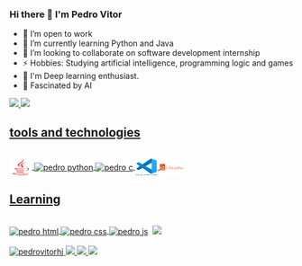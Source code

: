### Hi there 👋 I'm Pedro Vitor

- 🔭 I’m open to work
- 🌱 I’m currently learning Python and Java
- 👯 I’m looking to collaborate on software development internship
- ⚡ Hobbies: Studying artificial intelligence, programming logic and games
- 📑 I'm Deep learning enthusiast.
- 🤖 Fascinated by AI

<div>
  <a href="https://github.com/PedroVitorhj">
  <img height="180em" src="https://github-readme-stats.vercel.app/api?username=PedroVitorhj&show_icons=true&theme=synthwave&include_all_commits=true&count_private=true"/>
  <img height="180em" src="https://github-readme-stats.vercel.app/api/top-langs/?username=PedroVitorhj&layout=compact&langs_count=7&theme=synthwave"/>
  </div>
  
  ## tools and technologies
  
<div style="display: inline_block"><br>
  <img align="center" alt="pedro java" height="30" width="40" src="https://raw.githubusercontent.com/devicons/devicon/master/icons/java/java-plain.svg">
   <img align="center" alt="pedro python" height="30" width="40" src="https://cdn.jsdelivr.net/gh/devicons/devicon/icons/python/python-original.svg">
  <img align="center" alt="pedro c" height="30" width="40" src="https://cdn.jsdelivr.net/gh/devicons/devicon/icons/c/c-original.svg">
  <img align="center" alt="pedro vscode" height="30" width="40" src="https://raw.githubusercontent.com/devicons/devicon/master/icons/vscode/vscode-original-wordmark.svg">
    <img align="center" alt="pedro ubuntu" height="30" width="40" src="https://raw.githubusercontent.com/devicons/devicon/master/icons/ubuntu/ubuntu-plain-wordmark.svg">
</div>
 
  ## Learning
  
   <div style="display: inline_block"><br>
    <img align="center" alt="pedro html" height="30" width="40" src="https://cdn.jsdelivr.net/gh/devicons/devicon/icons/html5/html5-original.svg">
     <img align="center" alt="pedro css" height="30" width="40" src="https://cdn.jsdelivr.net/gh/devicons/devicon/icons/css3/css3-original.svg">
    <img align="center" alt="pedro js" height="30" width="40" src="https://cdn.jsdelivr.net/gh/devicons/devicon/icons/javascript/javascript-original.svg">
    <img align="right" width="250" src="https://media.tenor.com/Dq8nm__4of0AAAAC/gimme-code-gimme.gif">
</div>
  
<br />
<div> 
  <img src="https://komarev.com/ghpvc/?username=PedroVitorhj&label=Profile%20views&color=0e75b6&style=flat" alt="pedrovitorhj" />
  <a href="https://www.instagram.com/pedro.vitorhj" target="_blank">
    <img src="https://img.shields.io/badge/-Instagram-%23E4405F?style=for-the-badge&logo=instagram&logoColor=white" target="_blank">
  </a>
  <a href = "mailto:pvherrera82@gmail.com">
    <img src="https://img.shields.io/badge/Gmail-D14836?style=for-the-badge&logo=gmail&logoColor=white" target="_blank">
  </a>
  <a href="https://www.linkedin.com/in/pedro-vitorhj"_blank">
    <img src="https://img.shields.io/badge/-LinkedIn-%230077B5?style=for-the-badge&logo=linkedin&logoColor=white" target="_blank">
  </a>
</div>
